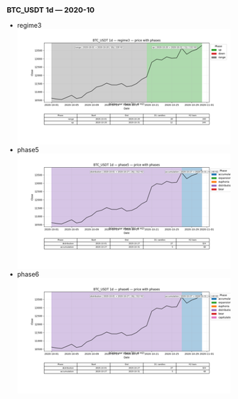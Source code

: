 ### BTC_USDT 1d — 2020-10

- regime3
![BTC_USDT_1d_regime3_2020-10_phase_price.png](outputs/fourier/phase_monthly/BTC_USDT/1d/2020/2020-10/BTC_USDT_1d_regime3_2020-10_phase_price.png)
- phase5
![BTC_USDT_1d_phase5_2020-10_phase_price.png](outputs/fourier/phase_monthly/BTC_USDT/1d/2020/2020-10/BTC_USDT_1d_phase5_2020-10_phase_price.png)
- phase6
![BTC_USDT_1d_phase6_2020-10_phase_price.png](outputs/fourier/phase_monthly/BTC_USDT/1d/2020/2020-10/BTC_USDT_1d_phase6_2020-10_phase_price.png)